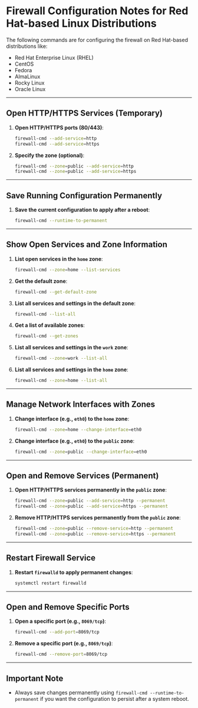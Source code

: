 
# Firewall Configuration Notes for Red Hat-based Linux Distributions

The following commands are for configuring the firewall on Red Hat-based distributions like:
- Red Hat Enterprise Linux (RHEL)
- CentOS
- Fedora
- AlmaLinux
- Rocky Linux
- Oracle Linux

---

## **Open HTTP/HTTPS Services (Temporary)**

1. **Open HTTP/HTTPS ports (80/443)**:
    ```bash
    firewall-cmd --add-service=http
    firewall-cmd --add-service=https
    ```

2. **Specify the zone (optional)**:
    ```bash
    firewall-cmd --zone=public --add-service=http
    firewall-cmd --zone=public --add-service=https
    ```

---

## **Save Running Configuration Permanently**

1. **Save the current configuration to apply after a reboot**:
    ```bash
    firewall-cmd --runtime-to-permanent
    ```

---

## **Show Open Services and Zone Information**

1. **List open services in the `home` zone**:
    ```bash
    firewall-cmd --zone=home --list-services
    ```

2. **Get the default zone**:
    ```bash
    firewall-cmd --get-default-zone
    ```

3. **List all services and settings in the default zone**:
    ```bash
    firewall-cmd --list-all
    ```

4. **Get a list of available zones**:
    ```bash
    firewall-cmd --get-zones
    ```

5. **List all services and settings in the `work` zone**:
    ```bash
    firewall-cmd --zone=work --list-all
    ```

6. **List all services and settings in the `home` zone**:
    ```bash
    firewall-cmd --zone=home --list-all
    ```

---

## **Manage Network Interfaces with Zones**

1. **Change interface (e.g., `eth0`) to the `home` zone**:
    ```bash
    firewall-cmd --zone=home --change-interface=eth0
    ```

2. **Change interface (e.g., `eth0`) to the `public` zone**:
    ```bash
    firewall-cmd --zone=public --change-interface=eth0
    ```

---

## **Open and Remove Services (Permanent)**

1. **Open HTTP/HTTPS services permanently in the `public` zone**:
    ```bash
    firewall-cmd --zone=public --add-service=http --permanent
    firewall-cmd --zone=public --add-service=https --permanent
    ```

2. **Remove HTTP/HTTPS services permanently from the `public` zone**:
    ```bash
    firewall-cmd --zone=public --remove-service=http --permanent
    firewall-cmd --zone=public --remove-service=https --permanent
    ```

---

## **Restart Firewall Service**

1. **Restart `firewalld` to apply permanent changes**:
    ```bash
    systemctl restart firewalld
    ```

---

## **Open and Remove Specific Ports**

1. **Open a specific port (e.g., `8069/tcp`)**:
    ```bash
    firewall-cmd --add-port=8069/tcp
    ```

2. **Remove a specific port (e.g., `8069/tcp`)**:
    ```bash
    firewall-cmd --remove-port=8069/tcp
    ```

---

## **Important Note**
- Always save changes permanently using `firewall-cmd --runtime-to-permanent` if you want the configuration to persist after a system reboot.

